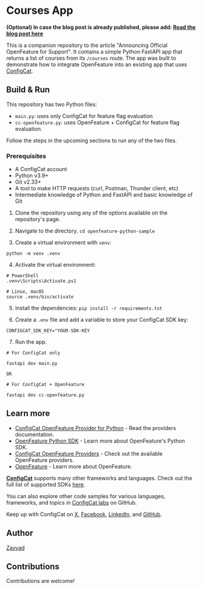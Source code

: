 # Courses App

**(Optional) In case the blog post is already published, please add: [Read the blog post here](https://configcat.com/blog/)**

This is a companion repository to the article "Announcing Official OpenFeature for Support". It contains a simple Python FastAPI app that returns a list of courses from its `/courses` route. The app was built to demonstrate how to integrate OpenFeature into an existing app that uses [ConfigCat](https://configcat.com).

## Build & Run

This repository has two Python files:
- `main.py`: uses only ConfigCat for feature flag evaluation
- `cc-openfeature.py`: uses OpenFeature + ConfigCat for feature flag evaluation.

Follow the steps in the upcoming sections to run any of the two files.

### Prerequisites

- A ConfigCat account
- Python v3.9+
- Git v2.33+
- A tool to make HTTP requests (curl, Postman, Thunder client, etc)
- Intermediate knowledge of Python and FastAPI and basic knowledge of Git

1. Clone the repository using any of the options available on the repository's page.

2. Navigate to the directory.
`cd openfeature-python-sample` 

3. Create a virtual environment with `venv`:
```
python -m venv .venv
```

4. Activate the virtual environment:
```
# PowerShell
.venv\Scripts\Activate.ps1

# Linux, macOS
source .venv/bin/activate
```

5. Install the dependencies:
`pip install -r requirements.txt`

6. Create a `.env` file and add a variable to store your ConfigCat SDK key:
```
CONFIGCAT_SDK_KEY="YOUR-SDK-KEY
```

7. Run the app.
```
# For ConfigCat only

fastapi dev main.py

OR

# For ConfigCat + OpenFeature

fastapi dev cc-openfeature.py
```

## Learn more

- [ConfigCat OpenFeature Provider for Python](https://configcat.com/docs/sdk-reference/openfeature/python/) - Read the providers documentation. 
- [OpenFeature Python SDK](https://openfeature.dev/docs/reference/technologies/server/python) - Learn more about OpenFeature's Python SDK.
- [ConfigCat OpenFeature Providers](https://configcat.com/docs/sdk-reference/openfeature/overview/) - Check out the available OpenFeature providers.
- [OpenFeature](https://openfeature.dev/) - Learn more about OpenFeature.


[**ConfigCat**](https://configcat.com) supports many other frameworks and languages. Check out the full list of supported SDKs [here](https://configcat.com/docs/sdk-reference/overview/).

You can also explore other code samples for various languages, frameworks, and topics in [ConfigCat labs](https://github.com/configcat-labs) on GitHub.

Keep up with ConfigCat on [X](https://x.com/configcat), [Facebook](https://www.facebook.com/configcat), [LinkedIn](https://www.linkedin.com/company/configcat/), and [GitHub](https://github.com/configcat).

## Author

[Zayyad](https://github.com/Z-MS)

## Contributions

Contributions are welcome!